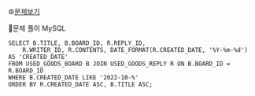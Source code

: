 ⚙[문제보기](https://programmers.co.kr/learn/courses/30/lessons/164673)


🔎문제 풀이
MySQL
```MySQL
SELECT B.TITLE, B.BOARD_ID, R.REPLY_ID, 
    R.WRITER_ID, R.CONTENTS, DATE_FORMAT(R.CREATED_DATE, '%Y-%m-%d') AS 'CREATED_DATE'
FROM USED_GOODS_BOARD B JOIN USED_GOODS_REPLY R ON B.BOARD_ID = R.BOARD_ID
WHERE B.CREATED_DATE LIKE '2022-10-%'
ORDER BY R.CREATED_DATE ASC, B.TITLE ASC;
```